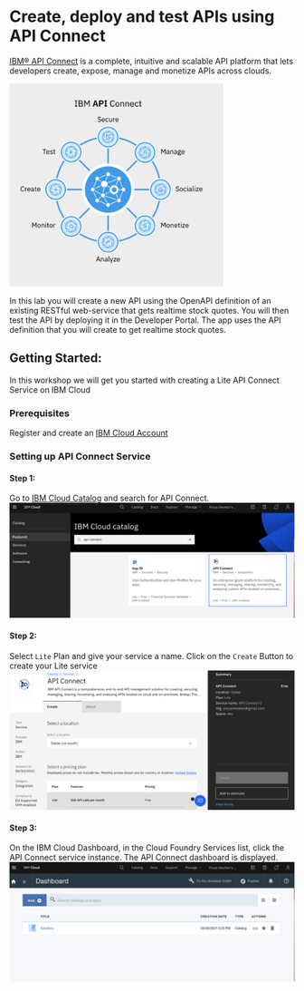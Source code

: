 # Create, deploy and test APIs using API Connect 
[IBM® API Connect](https://www.ibm.com/cloud/api-connect)
 is a complete, intuitive and scalable API platform that lets developers create, expose, manage and monetize APIs across clouds.

<p align="left">
<img width="75%" height="75%" src="./images/img1.png">
</p>

In this lab you will create a new API using the OpenAPI definition of an existing RESTful web-service that gets realtime stock quotes. You will then test the API by deploying it in the Developer Portal. The app uses the API definition that you will create to get realtime stock quotes.

## Getting Started: 
In this workshop we will get you started with creating a Lite API Connect Service on IBM Cloud 

### Prerequisites
Register and create an [IBM Cloud Account](https://ibm.biz/ibm-tcs-workshop) 

### Setting up API Connect Service 

#### Step 1: 
Go to [IBM Cloud Catalog](https://cloud.ibm.com/catalog) and search for API Connect.
![](./images/img2.png)

#### Step 2: 
Select `Lite` Plan and give your service a name. Click on the `Create` Button to create your Lite service
![](./images/img3.png)

#### Step 3: 
On the IBM Cloud Dashboard, in the Cloud Foundry Services list, click the API Connect service instance. The API Connect dashboard is displayed.
![](./images/img4.png)

